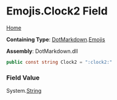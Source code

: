 # Emojis\.Clock2 Field

[Home](../../../README.md)

**Containing Type**: [DotMarkdown](../../README.md)\.[Emojis](../README.md)

**Assembly**: DotMarkdown\.dll

```csharp
public const string Clock2 = ":clock2:"
```

### Field Value

System\.[String](https://docs.microsoft.com/en-us/dotnet/api/system.string)